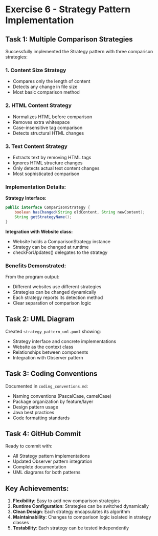# Exercise 6 - Strategy Pattern Implementation

## Task 1: Multiple Comparison Strategies

Successfully implemented the Strategy pattern with three comparison strategies:

### 1. Content Size Strategy
- Compares only the length of content
- Detects any change in file size
- Most basic comparison method

### 2. HTML Content Strategy
- Normalizes HTML before comparison
- Removes extra whitespace
- Case-insensitive tag comparison
- Detects structural HTML changes

### 3. Text Content Strategy
- Extracts text by removing HTML tags
- Ignores HTML structure changes
- Only detects actual text content changes
- Most sophisticated comparison

### Implementation Details:

**Strategy Interface:**
```java
public interface ComparisonStrategy {
    boolean hasChanged(String oldContent, String newContent);
    String getStrategyName();
}
```

**Integration with Website class:**
- Website holds a ComparisonStrategy instance
- Strategy can be changed at runtime
- checkForUpdates() delegates to the strategy

### Benefits Demonstrated:

From the program output:
- Different websites use different strategies
- Strategies can be changed dynamically
- Each strategy reports its detection method
- Clear separation of comparison logic

## Task 2: UML Diagram

Created `strategy_pattern_uml.puml` showing:
- Strategy interface and concrete implementations
- Website as the context class
- Relationships between components
- Integration with Observer pattern

## Task 3: Coding Conventions

Documented in `coding_conventions.md`:
- Naming conventions (PascalCase, camelCase)
- Package organization by feature/layer
- Design pattern usage
- Java best practices
- Code formatting standards

## Task 4: GitHub Commit

Ready to commit with:
- All Strategy pattern implementations
- Updated Observer pattern integration
- Complete documentation
- UML diagrams for both patterns

## Key Achievements:

1. **Flexibility**: Easy to add new comparison strategies
2. **Runtime Configuration**: Strategies can be switched dynamically
3. **Clean Design**: Each strategy encapsulates its algorithm
4. **Maintainability**: Changes to comparison logic isolated in strategy classes
5. **Testability**: Each strategy can be tested independently